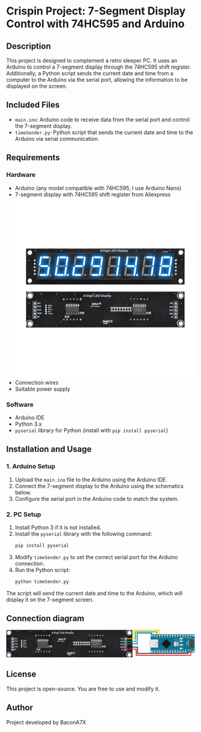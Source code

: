# Crispin Project: 7-Segment Display Control with 74HC595 and Arduino

## Description
This project is designed to complement a retro sleeper PC. It uses an Arduino to control a 7-segment display through the 74HC595 shift register. Additionally, a Python script sends the current date and time from a computer to the Arduino via the serial port, allowing the information to be displayed on the screen.

## Included Files
- `main.ino`: Arduino code to receive data from the serial port and control the 7-segment display.
- `timeSender.py`: Python script that sends the current date and time to the Arduino via serial communication.

## Requirements
### Hardware
- Arduino (any model compatible with 74HC595, I use Arduino Nano)
- 7-segment display with 74HC595 shift register from Aliexpress
   ![7-Segment Display Setup](Images/74HC595.webp)
- Connection wires
- Suitable power supply

### Software
- Arduino IDE
- Python 3.x
- `pyserial` library for Python (install with `pip install pyserial`)

## Installation and Usage
### 1. Arduino Setup
1. Upload the `main.ino` file to the Arduino using the Arduino IDE.
2. Connect the 7-segment display to the Arduino using the schematics below.
3. Configure the serial port in the Arduino code to match the system.

### 2. PC Setup
1. Install Python 3 if it is not installed.
2. Install the `pyserial` library with the following command:
   ```sh
   pip install pyserial
   ```
3. Modify `timeSender.py` to set the correct serial port for the Arduino connection.
4. Run the Python script:
   ```sh
   python timeSender.py
   ```

The script will send the current date and time to the Arduino, which will display it on the 7-segment screen.

## Connection diagram
![Schematic Diagram](Images/Schematic.png)

## License
This project is open-source. You are free to use and modify it.

## Author
Project developed by BaconA7X



